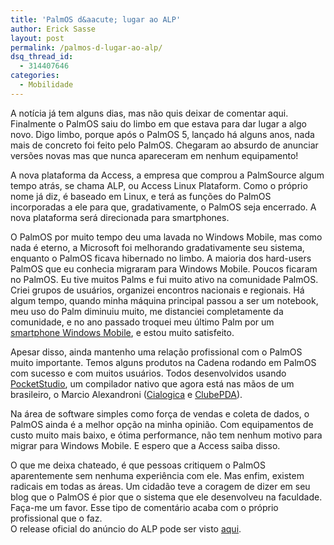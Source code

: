 ```yaml
---
title: 'PalmOS d&aacute; lugar ao ALP'
author: Erick Sasse
layout: post
permalink: /palmos-d-lugar-ao-alp/
dsq_thread_id:
  - 314407646
categories:
  - Mobilidade
---
```

A notícia já tem alguns dias, mas não quis deixar de comentar aqui. Finalmente o PalmOS saiu do limbo em que estava para dar lugar a algo novo. Digo limbo, porque após o PalmOS 5, lançado há alguns anos, nada mais de concreto foi feito pelo PalmOS. Chegaram ao absurdo de anunciar versões novas mas que nunca apareceram em nenhum equipamento!

A nova plataforma da Access, a empresa que comprou a PalmSource algum tempo atrás, se chama ALP, ou Access Linux Plataform. Como o próprio nome já diz, é baseado em Linux, e terá as funções do PalmOS incorporadas a ele para que, gradativamente, o PalmOS seja encerrado. A nova plataforma será direcionada para smartphones.

O PalmOS por muito tempo deu uma lavada no Windows Mobile, mas como nada é eterno, a Microsoft foi melhorando gradativamente seu sistema, enquanto o PalmOS ficava hibernado no limbo. A maioria dos hard-users PalmOS que eu conhecia migraram para Windows Mobile. Poucos ficaram no PalmOS. Eu tive muitos Palms e fui muito ativo na comunidade PalmOS. Criei grupos de usuários, organizei encontros nacionais e regionais. Há algum tempo, quando minha máquina principal passou a ser um notebook, meu uso do Palm diminuiu muito, me distanciei completamente da comunidade, e no ano passado troquei meu último Palm por um [smartphone Windows Mobile][1], e estou muito satisfeito.

Apesar disso, ainda mantenho uma relação profissional com o PalmOS muito importante. Temos alguns produtos na Cadena rodando em PalmOS com sucesso e com muitos usuários. Todos desenvolvidos usando [PocketStudio][2], um compilador nativo que agora está nas mãos de um brasileiro, o Marcio Alexandroni ([Cialogica][3] e [ClubePDA][4]).

Na área de software simples como força de vendas e coleta de dados, o PalmOS ainda é a melhor opção na minha opinião. Com equipamentos de custo muito mais baixo, e ótima performance, não tem nenhum motivo para migrar para Windows Mobile. E espero que a Access saiba disso.

O que me deixa chateado, é que pessoas critiquem o PalmOS aparentemente sem nenhuma experiência com ele. Mas enfim, existem radicais em todas as áreas. Um cidadão teve a coragem de dizer em seu blog que o PalmOS é pior que o sistema que ele desenvolveu na faculdade. Faça-me um favor. Esse tipo de comentário acaba com o próprio profissional que o faz.  
O release oficial do anúncio do ALP pode ser visto [aqui][5].

 [1]: http://www.ericksasse.com.br/?p=283
 [2]: http://www.winsoft.sk/pstudio.htm
 [3]: http://www.cialogica.com/
 [4]: http://www.clubepda.com.br/
 [5]: http://www.palmsource.com/press/2006/021406_accesslinuxplatform.html
